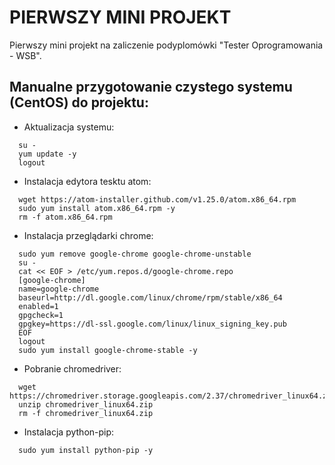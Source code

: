 # PIERWSZY MINI PROJEKT
Pierwszy mini projekt na zaliczenie podyplomówki "Tester Oprogramowania - WSB".

Manualne przygotowanie czystego systemu (CentOS) do projektu:
---
- Aktualizacja systemu:

```
  su -
  yum update -y
  logout
```

- Instalacja edytora tesktu atom:

```
  wget https://atom-installer.github.com/v1.25.0/atom.x86_64.rpm
  sudo yum install atom.x86_64.rpm -y
  rm -f atom.x86_64.rpm
```

- Instalacja przeglądarki chrome:

```
  sudo yum remove google-chrome google-chrome-unstable
  su -
  cat << EOF > /etc/yum.repos.d/google-chrome.repo
  [google-chrome]
  name=google-chrome
  baseurl=http://dl.google.com/linux/chrome/rpm/stable/x86_64
  enabled=1
  gpgcheck=1
  gpgkey=https://dl-ssl.google.com/linux/linux_signing_key.pub
  EOF
  logout
  sudo yum install google-chrome-stable -y
```

- Pobranie chromedriver:

```
  wget https://chromedriver.storage.googleapis.com/2.37/chromedriver_linux64.zip
  unzip chromedriver_linux64.zip
  rm -f chromedriver_linux64.zip
```

- Instalacja python-pip:

```
  sudo yum install python-pip -y
```

